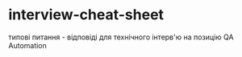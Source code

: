 # interview-cheat-sheet
типові питання - відповіді для технічного інтерв'ю на позицію QA Automation
